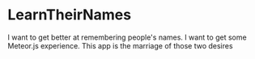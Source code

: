 # LearnTheirNames
I want to get better at remembering people's names. I want to get some Meteor.js experience. This app is the marriage of those two desires
